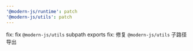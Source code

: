 ```yaml
---
'@modern-js/runtime': patch
'@modern-js/utils': patch
---
```


fix: fix `@modern-js/utils` subpath exports
fix: 修复 `@modern-js/utils` 子路径导出
